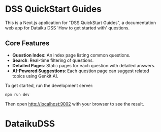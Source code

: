 # DSS QuickStart Guides

This is a Next.js application for "DSS QuickStart Guides", a documentation web app for Dataiku DSS 'How to get started with' questions.

## Core Features

- **Question Index**: An index page listing common questions.
- **Search**: Real-time filtering of questions.
- **Detailed Pages**: Static pages for each question with detailed answers.
- **AI-Powered Suggestions**: Each question page can suggest related topics using Genkit AI.

To get started, run the development server:

```bash
npm run dev
```

Then open [http://localhost:9002](http://localhost:9002) with your browser to see the result.
# DataikuDSS
